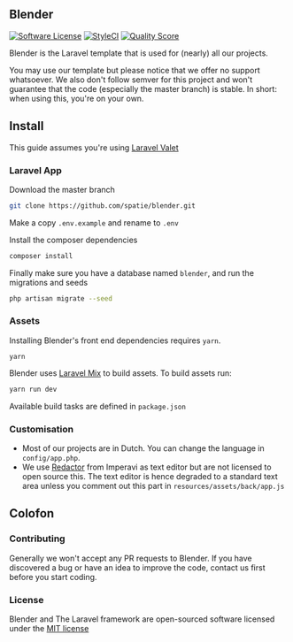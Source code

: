 ## Blender

[![Software License](https://img.shields.io/badge/license-MIT-brightgreen.svg?style=flat-square)](LICENSE.md)
[![StyleCI](https://styleci.io/repos/43971660/shield?branch=master)](https://styleci.io/repos/43971660)
[![Quality Score](https://img.shields.io/scrutinizer/g/spatie-custom/blender.svg?style=flat-square)](https://scrutinizer-ci.com/g/spatie-custom/blender)

Blender is the Laravel template that is used for (nearly) all our projects.

You may use our template but please notice that we offer no support whatsoever. We also don't
follow semver for this project and won't guarantee that the code (especially the master branch) is stable. In short: when using this, you're on your own.

## Install

This guide assumes you're using [Laravel Valet](https://github.com/laravel/valet)

### Laravel App

Download the master branch

```bash
git clone https://github.com/spatie/blender.git
```

Make a copy `.env.example` and rename to `.env`

Install the composer dependencies

```bash
composer install
```

Finally make sure you have a database named `blender`, and run the migrations and seeds

```bash
php artisan migrate --seed
```

### Assets

Installing Blender's front end dependencies requires `yarn`.

```
yarn
```

Blender uses [Laravel Mix](https://laravel.com/docs/5.5/mix) to build assets.
To build assets run:

```bash
yarn run dev
```

Available build tasks are defined in `package.json`


### Customisation

- Most of our projects are in Dutch. You can change the language in `config/app.php`.
- We use [Redactor](https://imperavi.com/redactor/) from Imperavi as text editor but are not licensed to open source this. The text editor is hence degraded to a standard text area unless you comment out this part in `resources/assets/back/app.js`

## Colofon

### Contributing

Generally we won't accept any PR requests to Blender. If you have discovered a bug or have an idea to improve the code, contact us first before you start coding.

### License

Blender and The Laravel framework are open-sourced software licensed under the [MIT license](http://opensource.org/licenses/MIT)
